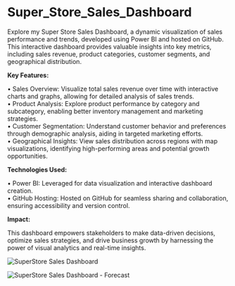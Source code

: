 # Super_Store_Sales_Dashboard
Explore my Super Store Sales Dashboard, a dynamic visualization of sales performance and trends, developed using Power BI and hosted on GitHub. 
This interactive dashboard provides valuable insights into key metrics, including sales revenue, product categories, customer segments, and geographical distribution.

<b>Key Features:</b>

• Sales Overview: Visualize total sales revenue over time with interactive charts and graphs, allowing for detailed analysis of sales trends.<br>
• Product Analysis: Explore product performance by category and subcategory, enabling better inventory management and marketing strategies.<br>
• Customer Segmentation: Understand customer behavior and preferences through demographic analysis, aiding in targeted marketing efforts.<br>
• Geographical Insights: View sales distribution across regions with map visualizations, identifying high-performing areas and potential growth opportunities.<br>

<b>Technologies Used:</b>

• Power BI: Leveraged for data visualization and interactive dashboard creation.<br>
• GitHub Hosting: Hosted on GitHub for seamless sharing and collaboration, ensuring accessibility and version control.

<b>Impact:</b>

This dashboard empowers stakeholders to make data-driven decisions, optimize sales strategies, and drive business growth by harnessing the power of visual analytics and real-time insights.

![SuperStore Sales Dashboard](https://github.com/prajyotkalekar/Super_Store_Sales_Dashboard/assets/141732867/5f9a63f3-5141-4efb-9fcd-d10ccccd6017)

![SuperStore Sales Dashboard - Forecast](https://github.com/prajyotkalekar/Super_Store_Sales_Dashboard/assets/141732867/87b32844-7e90-4848-8fb9-e18957faa3d4)
